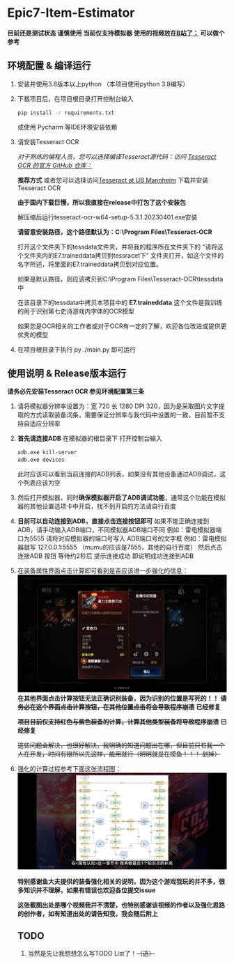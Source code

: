 # Epic7-Item-Estimator

**目前还是测试状态 谨慎使用  当前仅支持模拟器**
**使用的视频放在[B站了：](https://www.bilibili.com/video/BV1BV411N79D/?spm_id_from=333.999.0.0&vd_source=e781687280fb567941f77dedbbcc62e2) 可以做个参考**

## 环境配置 & 编译运行

1. 安装并使用3.8版本以上python （本项目使用python 3.8编写）
2. 下载项目后，在项目根目录打开控制台输入
   ```bash
   pip install -r requirements.txt
   ```
    或使用 Pycharm 等IDE环境安装依赖
   
3. 请安装Tesseract OCR

   *对于熟练的编程人员，您可以选择编译Tesseract源代码：访问 [Tesseract OCR 的官方 GitHub 仓库：](https://github.com/tesseract-ocr/tesseract/releases/tag/5.3.2)*
   
   **推荐方式**    或者您可以选择访问[Tesseract at UB Mannheim](https://github.com/UB-Mannheim/tesseract/wiki) 下载并安装Tesseract OCR
   
   **由于国内下载巨慢，所以我直接在release中打包了这个安装包**
   
   解压缩后运行tesseract-ocr-w64-setup-5.3.1.20230401.exe安装
   
   **请留意安装路径，这个路径默认为：C:\Program Files\Tesseract-OCR**
   
   打开这个文件夹下的tessdata文件夹，并将我的程序所在文件夹下的 “请将这个文件夹内的E7.traineddata拷贝到tessracet下” 文件夹打开，如这个文件的名字所述，将里面的E7.traineddata拷贝到对应位置。
   
   如果是默认路径，则应该拷贝到C:\Program Files\Tesseract-OCR\tessdata中
   
   在该目录下的tessdata中拷贝本项目中的 **E7.traineddata** 这个文件是我训练的用于识别第七史诗游戏内字体的OCR模型

   如果您是OCR相关的工作者或对于OCR有一定的了解，欢迎各位改进或提供更优秀的模型
   
5. 在项目根目录下执行 py ./main.py 即可运行

## 使用说明 & Release版本运行

**请务必先安装Tesseract OCR 参见环境配置第三条**

1. 请将模拟器分辨率设置为：宽 720 长 1280 DPI 320，因为是采取图片文字提取的方式读取装备词条，需要保证分辨率与我代码中设置的一致，目前暂不支持自适应分辨率
2. **首先请连接ADB**  在模拟器的根目录下  打开控制台输入
   ```bash
   adb.exe kill-server
   adb.exe devices
   ```
   此时应该可以看到当前连接的ADB列表，如果没有其他设备通过ADB调试，这个列表应该为空
4. 然后打开模拟器，同时**确保模拟器开启了ADB调试功能**，通常这个功能在模拟器的其他设置选项卡中开启，找不到开启的方法请自行百度
5. **目前可以自动连接到ADB，直接点击连接按钮即可** 如果不能正确连接到ADB，请手动输入ADB端口，不同模拟器ADB端口不同 例如：雷电模拟器端口为5555 请将对应模拟器的端口号写入 ADB端口号的文字框  例如：雷电模拟器就写 127.0.0.1:5555  （mumu的应该是7555，其他的自行百度） 然后点击 连接ADB 按钮 等待约2秒后 提示连接成功 即说明成功连接到ADB
6. 在装备属性界面点击计算即可看到是否应该进一步强化的信息：
   ![装备属性界面截图](./resource/img/screenshot.png)
   **在其他界面点击计算按钮无法正确识别装备，因为识别的位置是写死的！！**
   ~~**请务必在这个界面点击计算按钮，在其他位置点击将会导致程序崩溃**~~        **已经修复**
   
   ~~**项目目前仅支持红色与紫色装备的计算，计算其他类型装备将导致程序崩溃**~~  **已经修复**
   
   ~~这些问题会解决，也很好解决，我明确的知道问题出在哪，但目前只有我一个人在开发，时间有限所以先这样，能用就行（明明就是在摸鱼！！！ 划掉）~~
8. 强化的计算过程参考下面这张流程图：
   ![计算流程图](./resource/img/强化流程图.jpg)
   
   **特别感谢鱼大夫提供的装备强化相关的说明，因为这个游戏我玩的并不多，很多知识并不理解，如果有错误也欢迎各位提交issue**
   
   **这张截图出处是哪个视频我并不清楚，也特别感谢该视频的作者以及强化思路的创作者，如有知道出处的请告知我，我会随后附上**

   ## TODO

   1. 当然是先让我想想怎么写TODO List了！~~（逃）~~
